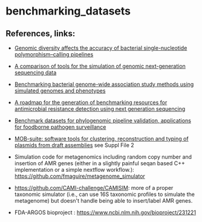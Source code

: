 # benchmarking_datasets


## References, links:
* [Genomic diversity affects the accuracy of bacterial single-nucleotide polymorphism–calling pipelines ](http://doi.org/10.1093/gigascience/giaa007)
* [A comparison of tools for the simulation of genomic next-generation sequencing data](https://doi.org/10.1038/nrg.2016.57)
* [Benchmarking bacterial genome-wide association study methods using simulated genomes and phenotypes](https://www.microbiologyresearch.org/content/journal/mgen/10.1099/mgen.0.000337)
* [A roadmap for the generation of benchmarking resources for antimicrobial resistance detection using next generation sequencing](https://doi.org/10.12688/f1000research.39214.1)
* [Benchmark datasets for phylogenomic pipeline validation, applications for foodborne pathogen surveillance](https://doi.org/10.7717/peerj.3893)
* [MOB-suite: software tools for clustering, reconstruction and typing of plasmids from draft assemblies](https://dx.doi.org/10.1099%2Fmgen.0.000206) see Suppl File 2

* Simulation code for metagenomics including random copy number and insertion of AMR genes (either in a slightly painful seqan based C++ implementation or a simple nextflow workflow.): https://github.com/fmaguire/metagenome_simulator
* https://github.com/CAMI-challenge/CAMISIM: more of a proper taxonomic simulator (i.e., can use 16S taxonomic profiles to simulate the metagenome) but doesn't handle being able to insert/label AMR genes. 
* FDA-ARGOS bioproject : https://www.ncbi.nlm.nih.gov/bioproject/231221 

